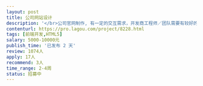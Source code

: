 ```yaml
---                
layout: post       
title: 公司网站设计           
description: '</br>公司官网制作, 有一定的交互需求，开发商工程师／团队需要有较好的设计能力，SEO 优化能力，深圳地区最佳。</br>'     
contenturl: https://pro.lagou.com/project/8228.html      
tags: [前端开发,HTML5]            
salary: 5000-10000元          
publish_time: '已发布 2 天'         
review: 1074人                   
apply: 17人                   
recommend: 3人                   
time_range: 2-4周              
status: 招募中                  
---                 
```

